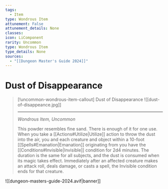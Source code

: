 ```yaml
---
tags:
  - Item
type: Wondrous Item
attunement: False
attunement_details: None
classes:
icon: LiComponent
rarity: Uncommon
type: Wondrous Item
type_details: None
sources: 
  - "[[Dungeon Master's Guide 2024]]"
---
```

# Dust of Disappearance
>[!uncommon-wondrous-item-callout] Dust of Disappearance
>![[dust-of-disappeance.jpg]]
>
>- - -
>_Wondrous Item, Uncommon_
>
>This powder resembles fine sand. There is enough of it for one use. When you take a [[Actions#Utilize\|Utilize]] action to throw the dust into the air, you and each creature and object within a 10-foot [[Spells#Emanation\|Emanation]] originating from you have the [[Conditions#Invisible\|Invisible]] condition for 2d4 minutes. The duration is the same for all subjects, and the dust is consumed when its magic takes effect. Immediately after an affected creature makes an attack roll, deals damage, or casts a spell, the Invisible condition ends for that creature.
>


![[dungeon-masters-guide-2024.avif|banner]]